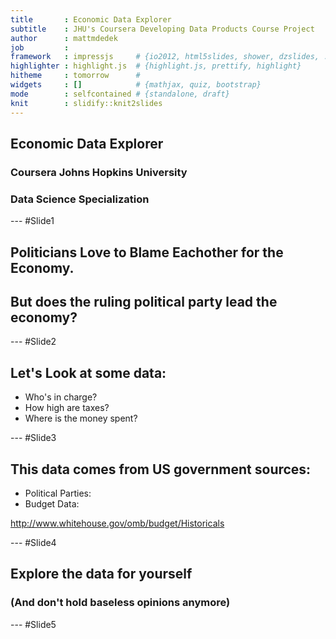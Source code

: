 ```yaml
---
title       : Economic Data Explorer
subtitle    : JHU's Coursera Developing Data Products Course Project
author      : mattmdedek
job         : 
framework   : impressjs     # {io2012, html5slides, shower, dzslides, ...}
highlighter : highlight.js  # {highlight.js, prettify, highlight}
hitheme     : tomorrow      # 
widgets     : []            # {mathjax, quiz, bootstrap}
mode        : selfcontained # {standalone, draft}
knit        : slidify::knit2slides
---
```


## Economic Data Explorer

### Coursera Johns Hopkins University

### Data Science Specialization 

--- #Slide1

## Politicians Love to Blame Eachother for the Economy.

## But does the ruling political party lead the economy?

--- #Slide2

## Let's Look at some data:

* Who's in charge?
* How high are taxes?
* Where is the money spent?

--- #Slide3

## This data comes from US government sources:

* Political Parties:
* Budget Data:

http://www.whitehouse.gov/omb/budget/Historicals

--- #Slide4

## Explore the data for yourself

### (And don't hold baseless opinions anymore)

--- #Slide5


